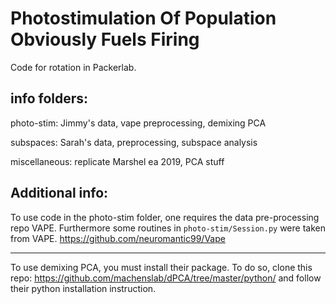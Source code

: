 # Photostimulation Of Population Obviously Fuels Firing

Code for rotation in Packerlab.


## info folders:

photo-stim: Jimmy's data, vape preprocessing, demixing PCA

subspaces: Sarah's data, preprocessing, subspace analysis

miscellaneous: replicate Marshel ea 2019, PCA stuff

## Additional info:

To use code in the photo-stim folder, one requires the data pre-processing repo VAPE. Furthermore some routines in `photo-stim/Session.py` were taken from VAPE. https://github.com/neuromantic99/Vape

-------------

To use demixing PCA, you must install their package. To do so, clone this repo: https://github.com/machenslab/dPCA/tree/master/python/
and follow their python installation instruction. 

